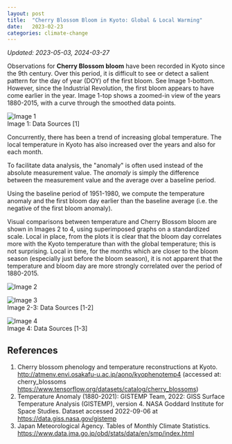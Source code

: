 ```yaml
---
layout: post
title:  "Cherry Blossom Bloom in Kyoto: Global & Local Warming"
date:   2023-02-23
categories: climate-change
---
```

_Updated: 2023-05-03, 2024-03-27_

Observations for **Cherry Blossom bloom** have been recorded in Kyoto since the 9th century. Over this period, it is difficult to see or detect a salient pattern for the day of year (DOY) of the first bloom. See Image 1-bottom. However, since the Industrial Revolution, the first bloom appears to have come earlier in the year. Image 1-top shows a zoomed-in view of the years 1880-2015, with a curve through the smoothed data points.

![Image 1](/blog/assets/images/climate-change/cherry_blossoms_812-1880-2015_FC_v01-d_dark_2302v3.png)  
Image 1: Data Sources [1]

Concurrently, there has been a trend of increasing global temperature. The local temperature in Kyoto has also increased over the years and also for each month.

To facilitate data analysis, the "anomaly" is often used instead of the absolute measurement value. The _anomaly_ is simply the difference between the measurement value and the average over a baseline period.

Using the baseline period of 1951-1980, we compute the temperature anomaly and the first bloom day earlier than the baseline average (i.e. the negative of the first bloom anomaly).

Visual comparisons between temperature and Cherry Blossom bloom are shown in Images 2 to 4, using superimposed graphs on a standardized scale. Local in place, from the plots it is clear that the bloom day correlates more with the Kyoto temperature than with the global temperature; this is not surprising. Local in time, for the months which are closer to the bloom season (especially just before the bloom season), it is not apparent that the temperature and bloom day are more strongly correlated over the period of 1880-2015.

![Image 2](/blog/assets/images/climate-change/cherry_blossoms_1880-2015_std-scales_with-temp_06-a_2302v2.png)  

![Image 3](/blog/assets/images/climate-change/cherry_blossoms_1880-2015_std-scales_with-temp-local_06-a_2302v2.png)  
Image 2-3: Data Sources [1-2]

![Image 4](/blog/assets/images/climate-change/cherry_blossoms_1880-2015_std-scales_with-temp-local_months_06-b_2302v2.png)  
Image 4: Data Sources [1-3]

## References

1. Cherry blossom phenology and temperature reconstructions at Kyoto. <http://atmenv.envi.osakafu-u.ac.jp/aono/kyophenotemp4> (accessed at: cherry_blossoms <https://www.tensorflow.org/datasets/catalog/cherry_blossoms>)
2. Temperature Anomaly (1880-2021): GISTEMP Team, 2022: GISS Surface Temperature Analysis (GISTEMP), version 4. NASA Goddard Institute for Space Studies. Dataset accessed 2022-09-06 at <https://data.giss.nasa.gov/gistemp>
3. Japan Meteorological Agency. Tables of Monthly Climate Statistics. <https://www.data.jma.go.jp/obd/stats/data/en/smp/index.html>
